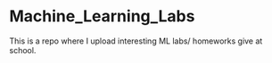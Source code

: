 # Machine_Learning_Labs
This is a repo where I upload interesting ML labs/ homeworks give at school.
